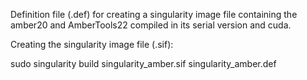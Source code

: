 Definition file (.def) for creating a singularity image file containing the amber20 and AmberTools22 compiled in its serial version and cuda.

Creating the singularity image file (.sif):

sudo singularity build singularity_amber.sif singularity_amber.def






